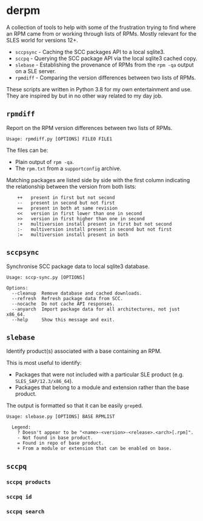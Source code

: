 # derpm

A collection of tools to help with some of the frustration trying to find where
an RPM came from or working through lists of RPMs.  Mostly relevant for the SLES
world for versions 12+.

* `sccpsync` - Caching the SCC packages API to a local sqlite3.
* `sccpq` - Querying the SCC package API via the local sqlite3 cached copy.
* `slebase` - Establishing the provenance of RPMs from the `rpm -qa` output on
   a SLE server.
* `rpmdiff` - Comparing the version differences between two lists of RPMs.

These scripts are written in Python 3.8 for my own entertainment and use.  They
are inspired by but in no other way related to my day job.

## `rpmdiff`

Report on the RPM version differences between two lists of RPMs.

```{text}
Usage: rpmdiff.py [OPTIONS] FILE0 FILE1
```

The files can be:

* Plain output of `rpm -qa`.
* The `rpm.txt` from a `supportconfig` archive.

Matching packages are listed side by side with the first column indicating
the relationship between the version from both lists:

```{text}
    ++   present in first but not second
    --   present in second but not first
    ==   present in both at same revision
    <<   version in first lower than one in second
    >>   version in first higher than one in second
    :+   multiversion install present in first but not second
    :-   multiversion install present in second but not first
    :=   multiversion install present in both
```

## `sccpsync`

Synchronise SCC package data to local sqlite3 database.

```{text}
Usage: sccp-sync.py [OPTIONS]

Options:
  --cleanup  Remove database and cached downloads.
  --refresh  Refresh package data from SCC.
  --nocache  Do not cache API responses.
  --anyarch  Import package data for all architectures, not just x86_64.
  --help     Show this message and exit.
```

## `slebase`

Identify product(s) associated with a base containing an RPM.

This is most useful to identify:

* Packages that were not included with a particular SLE product (e.g. `SLES_SAP/12.3/x86_64`).
* Packages that belong to a module and extension rather than the base product.

The output is formatted so that it can be easily `grep`ed.

```{text}
Usage: slebase.py [OPTIONS] BASE RPMLIST

  Legend:
    ? Doesn't appear to be "<name>-<version>-<release>.<arch>[.rpm]".
    - Not found in base product.
    = Found in repo of base product.
    + From a module or extension that can be enabled on base.
```

## `sccpq`

### `sccpq products`

### `sccpq id`

### `sccpq search`
